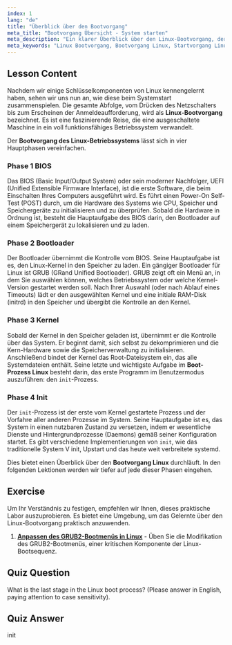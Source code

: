 ```yaml
---
index: 1
lang: "de"
title: "Überblick über den Bootvorgang"
meta_title: "Bootvorgang Übersicht - System starten"
meta_description: "Ein klarer Überblick über den Linux-Bootvorgang, der die vier Schlüsselphasen detailliert beschreibt: BIOS, Bootloader, Kernel und Init. Erfahren Sie mehr über den gesamten Startprozess des Linux-Betriebssystems, von der Inbetriebnahme bis zur Anmeldeaufforderung."
meta_keywords: "Linux Bootvorgang, Bootvorgang Linux, Startvorgang Linux, Startvorgang Linux Betriebssystem, BIOS, Bootloader, Kernel, Init, Linux Tutorial, Linux Anleitung, Anfänger"
---
```


## Lesson Content

Nachdem wir einige Schlüsselkomponenten von Linux kennengelernt haben, sehen wir uns nun an, wie diese beim Systemstart zusammenspielen. Die gesamte Abfolge, vom Drücken des Netzschalters bis zum Erscheinen der Anmeldeaufforderung, wird als **Linux-Bootvorgang** bezeichnet. Es ist eine faszinierende Reise, die eine ausgeschaltete Maschine in ein voll funktionsfähiges Betriebssystem verwandelt.

Der **Bootvorgang des Linux-Betriebssystems** lässt sich in vier Hauptphasen vereinfachen.

### Phase 1 BIOS

Das BIOS (Basic Input/Output System) oder sein moderner Nachfolger, UEFI (Unified Extensible Firmware Interface), ist die erste Software, die beim Einschalten Ihres Computers ausgeführt wird. Es führt einen Power-On Self-Test (POST) durch, um die Hardware des Systems wie CPU, Speicher und Speichergeräte zu initialisieren und zu überprüfen. Sobald die Hardware in Ordnung ist, besteht die Hauptaufgabe des BIOS darin, den Bootloader auf einem Speichergerät zu lokalisieren und zu laden.

### Phase 2 Bootloader

Der Bootloader übernimmt die Kontrolle vom BIOS. Seine Hauptaufgabe ist es, den Linux-Kernel in den Speicher zu laden. Ein gängiger Bootloader für Linux ist GRUB (GRand Unified Bootloader). GRUB zeigt oft ein Menü an, in dem Sie auswählen können, welches Betriebssystem oder welche Kernel-Version gestartet werden soll. Nach Ihrer Auswahl (oder nach Ablauf eines Timeouts) lädt er den ausgewählten Kernel und eine initiale RAM-Disk (initrd) in den Speicher und übergibt die Kontrolle an den Kernel.

### Phase 3 Kernel

Sobald der Kernel in den Speicher geladen ist, übernimmt er die Kontrolle über das System. Er beginnt damit, sich selbst zu dekomprimieren und die Kern-Hardware sowie die Speicherverwaltung zu initialisieren. Anschließend bindet der Kernel das Root-Dateisystem ein, das alle Systemdateien enthält. Seine letzte und wichtigste Aufgabe im **Boot-Prozess Linux** besteht darin, das erste Programm im Benutzermodus auszuführen: den `init`-Prozess.

### Phase 4 Init

Der `init`-Prozess ist der erste vom Kernel gestartete Prozess und der Vorfahre aller anderen Prozesse im System. Seine Hauptaufgabe ist es, das System in einen nutzbaren Zustand zu versetzen, indem er wesentliche Dienste und Hintergrundprozesse (Daemons) gemäß seiner Konfiguration startet. Es gibt verschiedene Implementierungen von `init`, wie das traditionelle System V init, Upstart und das heute weit verbreitete systemd.

Dies bietet einen Überblick über den **Bootvorgang Linux** durchläuft. In den folgenden Lektionen werden wir tiefer auf jede dieser Phasen eingehen.

## Exercise

Um Ihr Verständnis zu festigen, empfehlen wir Ihnen, dieses praktische Labor auszuprobieren. Es bietet eine Umgebung, um das Gelernte über den Linux-Bootvorgang praktisch anzuwenden.

1.  **[Anpassen des GRUB2-Bootmenüs in Linux](https://labex.io/de/labs/comptia-customize-the-grub2-boot-menu-in-linux-590859)** - Üben Sie die Modifikation des GRUB2-Bootmenüs, einer kritischen Komponente der Linux-Bootsequenz.

## Quiz Question

What is the last stage in the Linux boot process? (Please answer in English, paying attention to case sensitivity).

## Quiz Answer

init
